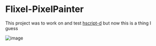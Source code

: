 # Flixel-PixelPainter

This project was to work on and test [hscript-d](https://github.com/CaptainBaldi/hscript-d) but now this is a thing I guess

![image](https://github.com/CaptainBaldi/GitHub-PixelPainter/assets/86160807/8da70785-2f91-47d8-b211-9c31c86e416c)
